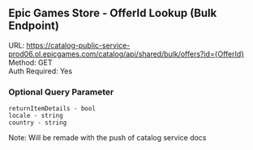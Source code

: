## Epic Games Store - OfferId Lookup (Bulk Endpoint)

URL: https://catalog-public-service-prod06.ol.epicgames.com/catalog/api/shared/bulk/offers?id={OfferId} \
Method: GET \
Auth Required: Yes

### Optional Query Parameter

```
returnItemDetails - bool
locale - string
country - string
```

Note: Will be remade with the push of catalog service docs

